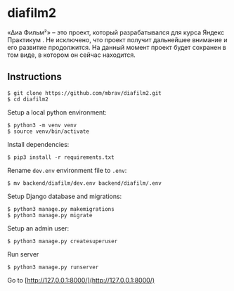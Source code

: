# diafilm2

«Δиа Фильм²» – это проект, который разрабатывался для курса Яндекс Практикум . Не исключено, что проект получит дальнейшее внимание и его развитие продолжится. На данный момент проект будет сохранен в том виде, в котором он сейчас находится.

## Instructions

```
$ git clone https://github.com/mbrav/diafilm2.git
$ cd diafilm2
```

Setup a local python environment:

```
$ python3 -m venv venv
$ source venv/bin/activate
```

Install dependencies:

```
$ pip3 install -r requirements.txt
```

Rename `dev.env` environment file to `.env`:

```
$ mv backend/diafilm/dev.env backend/diafilm/.env
```

Setup Django database and migrations:

```
$ python3 manage.py makemigrations
$ python3 manage.py migrate
```

Setup an admin user:

```
$ python3 manage.py createsuperuser
```

Run server

```
$ python3 manage.py runserver
```

Go to [http://127.0.0.1:8000/](http://127.0.0.1:8000/)